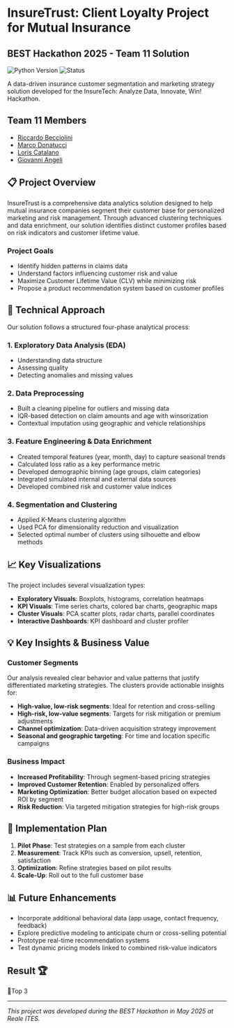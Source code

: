 # InsureTrust: Client Loyalty Project for Mutual Insurance

## BEST Hackathon 2025 - Team 11 Solution


<img src="https://img.shields.io/badge/Python-3.8+-blue.svg" alt="Python Version">
<img src="https://img.shields.io/badge/Status-Completed-success.svg" alt="Status">

A data-driven insurance customer segmentation and marketing strategy solution developed for the InsureTech: Analyze Data, Innovate, Win! Hackathon.

## Team 11 Members

- [Riccardo Becciolini](https://github.com/Beccio00)
- [Marco Donatucci](https://github.com/marcodonatucci)
- [Loris Catalano](https://github.com/loris-catalano)
- [Giovanni Angeli](https://github.com/giova95)

## 📋 Project Overview

InsureTrust is a comprehensive data analytics solution designed to help mutual insurance companies segment their customer base for personalized marketing and risk management. Through advanced clustering techniques and data enrichment, our solution identifies distinct customer profiles based on risk indicators and customer lifetime value.

### Project Goals

- Identify hidden patterns in claims data
- Understand factors influencing customer risk and value
- Maximize Customer Lifetime Value (CLV) while minimizing risk
- Propose a product recommendation system based on customer profiles

## 🔧 Technical Approach

Our solution follows a structured four-phase analytical process:

### 1. Exploratory Data Analysis (EDA)

- Understanding data structure
- Assessing quality
- Detecting anomalies and missing values

### 2. Data Preprocessing

- Built a cleaning pipeline for outliers and missing data
- IQR-based detection on claim amounts and age with winsorization
- Contextual imputation using geographic and vehicle relationships

### 3. Feature Engineering & Data Enrichment

- Created temporal features (year, month, day) to capture seasonal trends
- Calculated loss ratio as a key performance metric
- Developed demographic binning (age groups, claim categories)
- Integrated simulated internal and external data sources
- Developed combined risk and customer value indices

### 4. Segmentation and Clustering

- Applied K-Means clustering algorithm
- Used PCA for dimensionality reduction and visualization
- Selected optimal number of clusters using silhouette and elbow methods

## 📈 Key Visualizations

The project includes several visualization types:

- **Exploratory Visuals**: Boxplots, histograms, correlation heatmaps
- **KPI Visuals**: Time series charts, colored bar charts, geographic maps
- **Cluster Visuals**: PCA scatter plots, radar charts, parallel coordinates
- **Interactive Dashboards**: KPI dashboard and cluster profiler

## 💡 Key Insights & Business Value

### Customer Segments

Our analysis revealed clear behavior and value patterns that justify differentiated marketing strategies. The clusters provide actionable insights for:

- **High-value, low-risk segments**: Ideal for retention and cross-selling
- **High-risk, low-value segments**: Targets for risk mitigation or premium adjustments
- **Channel optimization**: Data-driven acquisition strategy improvement
- **Seasonal and geographic targeting**: For time and location specific campaigns

### Business Impact

- **Increased Profitability**: Through segment-based pricing strategies
- **Improved Customer Retention**: Enabled by personalized offers
- **Marketing Optimization**: Better budget allocation based on expected ROI by segment
- **Risk Reduction**: Via targeted mitigation strategies for high-risk groups

## 🚀 Implementation Plan

1. **Pilot Phase**: Test strategies on a sample from each cluster
2. **Measurement**: Track KPIs such as conversion, upsell, retention, satisfaction
3. **Optimization**: Refine strategies based on pilot results
4. **Scale-Up**: Roll out to the full customer base

## 📊 Future Enhancements

- Incorporate additional behavioral data (app usage, contact frequency, feedback)
- Explore predictive modeling to anticipate churn or cross-selling potential
- Prototype real-time recommendation systems
- Test dynamic pricing models linked to combined risk-value indicators

## Result 🏆
🏅Top 3 

---

_This project was developed during the BEST Hackathon in May 2025 at Reale ITES._
